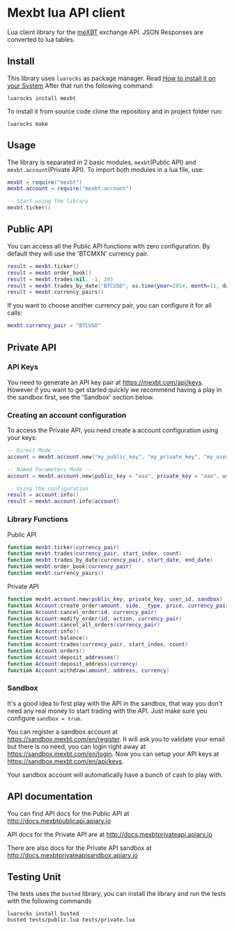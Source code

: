# Mexbt lua API client

Lua client library for the [meXBT](https://mexbt.com) exchange API. JSON Responses are converted to lua tables.

## Install

This library uses `luarocks` as package manager. Read [How to install it on your System](https://github.com/keplerproject/luarocks/wiki/Download#installing)
After that run the following command:

```
luarocks install mexbt
```

To install it from source code clone the repository and in project folder run:

```
luarocks make
```

## Usage

The library is separated in 2 basic modules, `mexbt`(Public API) and `mexbt.account`(Private API).
To import both modules in a lua file, use:

```lua
mexbt = require("mexbt")
mexbt.account = require("mexbt.account")

-- Start using the library
mexbt.ticker()
```

## Public API

You can access all the Public API functions with zero configuration. By default they will use the 'BTCMXN' currency pair.

```lua
result = mexbt.ticker()
result = mexbt.order_book()
result = mexbt.trades(nil, -1, 20)
result = mexbt.trades_by_date("BTCUSD", os.time{year=2014, month=11, day=1}, os.time())
result = mexbt.currency_pairs()
```

If you want to choose another currency pair, you can configure it for all calls:

```lua
mexbt.currency_pair = "BTCUSD"
```

## Private API

### API Keys

You need to generate an API key pair at https://mexbt.com/api/keys. However if you want to get started quickly we recommend having a play in the sandbox first, see the 'Sandbox' section below.

### Creating an account configuration

To access the Private API, you need create a account configuration using your keys:

```lua
-- Direct Mode --
account = mexbt.account.new("my_public_key", "my_private_key", "my_user_id")

-- Named Parameters Mode --
account = mexbt.account.new{public_key = "aaa", private_key = "aaa", user_id = "aaa", currency_pair = "BTCUSD", sandbox = true}

-- Using the configuration
result = account:info()
result = mexbt.account.info(account)
```

### Library Functions

Public API

```lua
function mexbt.ticker(currency_pair)
function mexbt.trades(currency_pair, start_index, count)
function mexbt.trades_by_date(currency_pair, start_date, end_date)
function mexbt.order_book(currency_pair)
function mexbt.currency_pairs()
```

Private API

```lua
function mexbt.account.new(public_key, private_key, user_id, sandbox)
function Account:create_order(amount, side, _type, price, currency_pair)
function Account:cancel_order(id, currency_pair)
function Account:modify_order(id, action, currency_pair)
function Account:cancel_all_orders(currency_pair)
function Account:info()
function Account:balance()
function Account:trades(currency_pair, start_index, count)
function Account:orders()
function Account:deposit_addresses()
function Account:deposit_address(currency)
function Account:withdraw(amount, address, currency)
```

### Sandbox

It's a good idea to first play with the API in the sandbox, that way you don't need any real money to start trading with the API. Just make sure you configure `sandbox = true`.

You can register a sandbox account at https://sandbox.mexbt.com/en/register. It will ask you to validate your email but there is no need, you can login right away at https://sandbox.mexbt.com/en/login. Now you can setup your API keys at https://sandbox.mexbt.com/en/api/keys.

Your sandbox account will automatically have a bunch of cash to play with.

## API documentation

You can find API docs for the Public API at http://docs.mexbtpublicapi.apiary.io

API docs for the Private API are at http://docs.mexbtprivateapi.apiary.io

There are also docs for the Private API sandbox at http://docs.mexbtprivateapisandbox.apiary.io

## Testing Unit

The tests uses the `busted` library, you can install the library and run the tests with the following commands

```
luarocks install busted
busted tests/public.lua tests/private.lua
```


